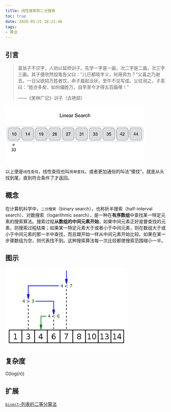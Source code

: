 ```yaml
---
title: 线性搜索和二分搜索
toc: true
date: 2020-05-25 18:21:46
tags:
- 算法
---
```


## 引言

> 富翁子不识字，人劝以延师训子。先学一字是一画，次二字是二画，次三字三画。其子便欣然投笔告父曰：“儿已都晓字义，何用师为？”父喜之乃谢去。一日父欲招万姓者饮，命子晨起治状，至午不见写成。父往询之，子恚曰：“姓亦多矣，如何偏姓万，自早至今才得五百画哩！”
>
> <right> ——《笑林广记》· 训子（古艳部）</right> 
 
![线性搜索算法](./img/Linear_search.gif)

以上便是`线性查找`，线性查找也叫`简单查找`，或者更加通俗的叫法“傻找”。就是从头找到尾，直到符合条件了才返回。

## 概念

在计算机科学中，`二分搜索`（binary search），也称折半搜索（half-interval search）、对数搜索（logarithmic search），是一种在**有序数组**中查找某一特定元素的搜索算法。搜索过程**从数组的中间元素开始**，如果中间元素正好是要查找的元素，则搜索过程结束；如果某一特定元素大于或者小于中间元素，则在数组大于或小于中间元素的那一半中查找，而且跟开始一样从中间元素开始比较。如果在某一步骤数组为空，则代表找不到。这种搜索算法每一次比较都使搜索范围缩小一半。

## 图示

![二分搜索算法](./img/Binary_search_into_array.png)

## 复杂度

O(log(n))

## 扩展

[`bisect`-列表的二等分算法](https://docs.python.org/3.6/library/bisect.html)
